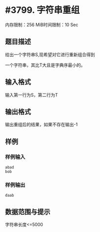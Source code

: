 # #3799. 字符串重组

内存限制：256 MiB时间限制：10 Sec

## 题目描述

给出一个字符串S,现希望对它进行重新组合得到

一个字符串，其比T大且是字典序最小的。

## 输入格式

输入第一行为S，第二行为T

## 输出格式

输出重组后的结果，如果不存在输出-1

## 样例

### 样例输入

    
    abad
    bob
    

### 样例输出

    
    daab
    

## 数据范围与提示

字符串长度<=5000
